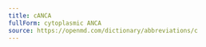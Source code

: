 ```yaml
---
title: cANCA
fullForm: cytoplasmic ANCA
source: https://openmd.com/dictionary/abbreviations/c
---
```

